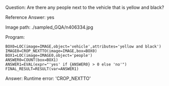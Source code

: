 Question: Are there any people next to the vehicle that is yellow and black?

Reference Answer: yes

Image path: ./sampled_GQA/n406334.jpg

Program:

```
BOX0=LOC(image=IMAGE,object='vehicle',attributes='yellow and black')
IMAGE0=CROP_NEXTTO(image=IMAGE,box=BOX0)
BOX1=LOC(image=IMAGE0,object='people')
ANSWER0=COUNT(box=BOX1)
ANSWER1=EVAL(expr="'yes' if {ANSWER0} > 0 else 'no'")
FINAL_RESULT=RESULT(var=ANSWER1)
```
Answer: Runtime error: 'CROP_NEXTTO'

